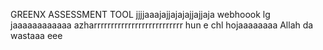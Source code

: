 GREENX ASSESSMENT TOOL 
jjjjaaajajjajajajjajjaja
webhoook lg jaaaaaaaaaaaa
azharrrrrrrrrrrrrrrrrrrrrrrrrr
hun e chl hojaaaaaaaa
Allah da wastaaa eee
